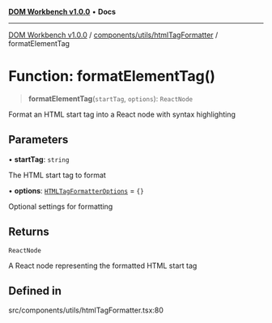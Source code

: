 [**DOM Workbench v1.0.0**](../../../../README.md) • **Docs**

***

[DOM Workbench v1.0.0](../../../../modules.md) / [components/utils/htmlTagFormatter](../README.md) / formatElementTag

# Function: formatElementTag()

> **formatElementTag**(`startTag`, `options`): `ReactNode`

Format an HTML start tag into a React node with syntax highlighting

## Parameters

• **startTag**: `string`

The HTML start tag to format

• **options**: [`HTMLTagFormatterOptions`](../interfaces/HTMLTagFormatterOptions.md) = `{}`

Optional settings for formatting

## Returns

`ReactNode`

A React node representing the formatted HTML start tag

## Defined in

src/components/utils/htmlTagFormatter.tsx:80
